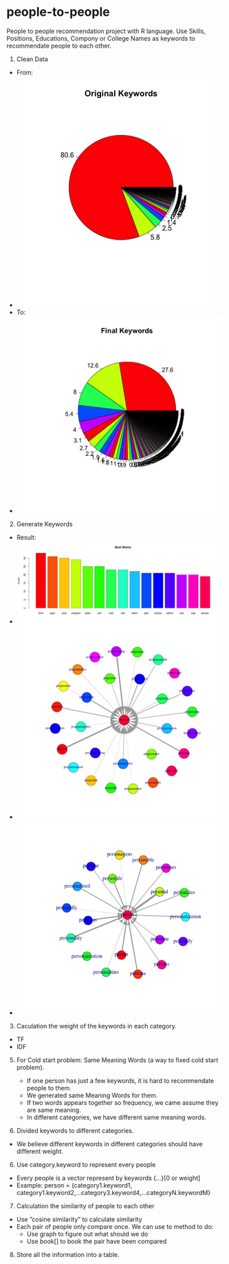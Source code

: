 # people-to-people
People to people recommendation project with R language.
Use Skills, Positions, Educations, Compony or College Names as keywords to recommendate people to each other.

1. Clean Data
  - From:
  - <img alt="keywords-percent" src="img/original-keywords-percent.png"/>
  - To:
  - <img alt="keywords-percent" src="img/final-keywords-percent.png"/>
2. Generate Keywords
  - Result:
  - <img alt="keywords-percent" src="img/best-stems.png"/>
  - <img alt="keywords-percent" src="img/stem-program.png"/>
  - <img alt="keywords-percent" src="img/stem-person.png"/>
3. Caculation the weight of the keywords in each category.
  - TF
  - IDF
5. For Cold start problem: Same Meaning Words (a way to fixed cold start problem).
    + If one person has just a few keywords, it is hard to recommendate people to them.
    + We generated same Meaning Words for them.
    + If two words appears together so frequency, we came assume they are same meaning.
    + In different categories, we have different same meaning words.

5. Divided keywords to different categories.
  - We believe different keywords in different categories should have different weight.

6. Use category.keyword to represent every people
  - Every people is a vector represent by keywords {...}[0 or weight]
  - Example: person = {category1.keyword1, category1.keyword2,...category3.keyword4,...categoryN.keywordM}

7. Calculation the similarity of people to each other
  - Use ”cosine similarity” to calculate similarity
  - Each pair of people only compare once. We can use to method to do:
    + Use graph to figure out what should we do
    + Use book[] to book the pair have been compared

8. Store all the information into a table.
